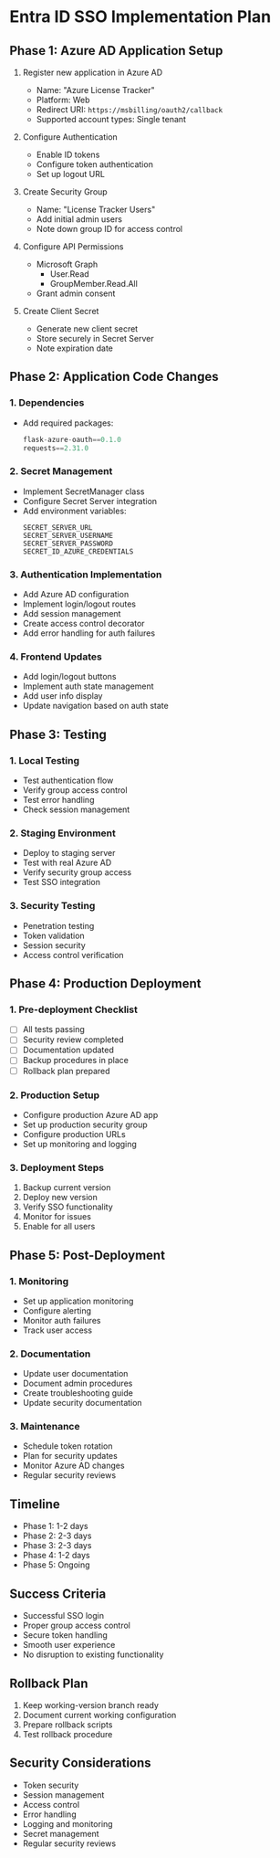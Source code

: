 # Entra ID SSO Implementation Plan

## Phase 1: Azure AD Application Setup
1. Register new application in Azure AD
   - Name: "Azure License Tracker"
   - Platform: Web
   - Redirect URI: `https://msbilling/oauth2/callback`
   - Supported account types: Single tenant

2. Configure Authentication
   - Enable ID tokens
   - Configure token authentication
   - Set up logout URL

3. Create Security Group
   - Name: "License Tracker Users"
   - Add initial admin users
   - Note down group ID for access control

4. Configure API Permissions
   - Microsoft Graph
     - User.Read
     - GroupMember.Read.All
   - Grant admin consent

5. Create Client Secret
   - Generate new client secret
   - Store securely in Secret Server
   - Note expiration date

## Phase 2: Application Code Changes

### 1. Dependencies
- Add required packages:
  ```python
  flask-azure-oauth==0.1.0
  requests==2.31.0
  ```

### 2. Secret Management
- Implement SecretManager class
- Configure Secret Server integration
- Add environment variables:
  ```
  SECRET_SERVER_URL
  SECRET_SERVER_USERNAME
  SECRET_SERVER_PASSWORD
  SECRET_ID_AZURE_CREDENTIALS
  ```

### 3. Authentication Implementation
- Add Azure AD configuration
- Implement login/logout routes
- Add session management
- Create access control decorator
- Add error handling for auth failures

### 4. Frontend Updates
- Add login/logout buttons
- Implement auth state management
- Add user info display
- Update navigation based on auth state

## Phase 3: Testing

### 1. Local Testing
- Test authentication flow
- Verify group access control
- Test error handling
- Check session management

### 2. Staging Environment
- Deploy to staging server
- Test with real Azure AD
- Verify security group access
- Test SSO integration

### 3. Security Testing
- Penetration testing
- Token validation
- Session security
- Access control verification

## Phase 4: Production Deployment

### 1. Pre-deployment Checklist
- [ ] All tests passing
- [ ] Security review completed
- [ ] Documentation updated
- [ ] Backup procedures in place
- [ ] Rollback plan prepared

### 2. Production Setup
- Configure production Azure AD app
- Set up production security group
- Configure production URLs
- Set up monitoring and logging

### 3. Deployment Steps
1. Backup current version
2. Deploy new version
3. Verify SSO functionality
4. Monitor for issues
5. Enable for all users

## Phase 5: Post-Deployment

### 1. Monitoring
- Set up application monitoring
- Configure alerting
- Monitor auth failures
- Track user access

### 2. Documentation
- Update user documentation
- Document admin procedures
- Create troubleshooting guide
- Update security documentation

### 3. Maintenance
- Schedule token rotation
- Plan for security updates
- Monitor Azure AD changes
- Regular security reviews

## Timeline
- Phase 1: 1-2 days
- Phase 2: 2-3 days
- Phase 3: 2-3 days
- Phase 4: 1-2 days
- Phase 5: Ongoing

## Success Criteria
- Successful SSO login
- Proper group access control
- Secure token handling
- Smooth user experience
- No disruption to existing functionality

## Rollback Plan
1. Keep working-version branch ready
2. Document current working configuration
3. Prepare rollback scripts
4. Test rollback procedure

## Security Considerations
- Token security
- Session management
- Access control
- Error handling
- Logging and monitoring
- Secret management
- Regular security reviews 